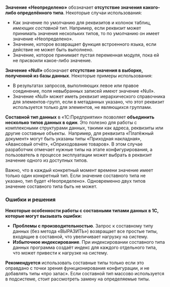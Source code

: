

**Значение «Неопределено»** обозначает **отсутствие значения какого-либо определённого типа**.
Некоторые случаи использования:
- Как значение по умолчанию для реквизитов и колонок таблиц, *имеющих составной тип*. Например, если реквизит может принимать значения нескольких типов, то по умолчанию он имеет значение «Неопределено». 
- Значение, которое возвращает функция встроенного языка, если действие не может быть выполнено.
- Значение, которое принимает пустая переменная модуля, пока ей не присвоили какое-либо значение. 

**Значение «Null»** обозначает **отсутствие значения в выборке, полученной из базы данных**.
Некоторые примеры использования:
- В результатах запросов, выполняющих левое или правое соединение, поля невыбранных записей имеют значение «Null».
- Значение «Null» может иметь реквизит иерархического справочника для элементов-групп, если в метаданных указано, что этот реквизит используется только для элементов, не являющихся группами.

**Составной тип данных** в «1С:Предприятии» позволяет **объединить несколько типов данных в один**. Это полезно для работы с комплексными структурами данных, такими как адреса, реквизиты или другие составные объекты. 
Например, для реквизита «Платёжный документ» могут быть указаны типы «Приходная накладная», «Авансовый отчёт», «Оприходование товаров». В этом случае разработчик отмечает нужные типы на этапе конфигурирования, а пользователь в процессе эксплуатации может выбрать в реквизит значение одного из доступных типов. 

Важно, что в каждый конкретный момент времени значение имеет только один конкретный тип. Если значение составного типа не указано, тип будет «Неопределено». Одновременно двух типов значение составного типа быть не может.

### Ошибки и решения

**Некоторые особенности работы с составными типами данных в 1С, которые могут вызывать ошибки:**

- **Проблемы с производительностью**. Запрос к составному типу данных (без метода «ВЫРАЗИТЬ») возвращает все простые типы, входящие в составной, что увеличивает нагрузку на систему. 
- **Избыточное индексирование**. При индексировании составного типа данных программа создаёт индекс для каждого отдельного типа, что может привести к нагрузке на систему.

**Рекомендуется** использовать составные типы только если это оправдано с точки зрения функционирования конфигурации, и не добавлять типы «про запас». Если составной тип массово используется в подсистеме, стоит рассмотреть замену на определяемые типы.